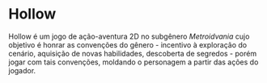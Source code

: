 # Hollow
Hollow é um jogo de ação-aventura 2D no subgênero _Metroidvania_ cujo objetivo é honrar as convenções do gênero - incentivo à exploração do cenário, aquisição de novas habilidades, descoberta de segredos - porém jogar com tais convenções, moldando o personagem a partir das ações do jogador.
